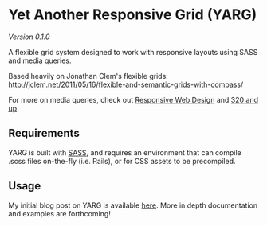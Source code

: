 # Yet Another Responsive Grid (YARG)

_Version 0.1.0_

A flexible grid system designed to work with responsive layouts using SASS and media queries.

Based heavily on Jonathan Clem's flexible grids: http://jclem.net/2011/05/16/flexible-and-semantic-grids-with-compass/

For more on media queries, check out [Responsive Web Design](http://www.abookapart.com/products/responsive-web-design) and
[320 and up](http://www.stuffandnonsense.co.uk/projects/320andup/)

## Requirements

YARG is built with [SASS](http://sass-lang.com/), and requires an environment that can compile .scss files on-the-fly (i.e. Rails), or for CSS assets to be precompiled.

## Usage

My initial blog post on YARG is available [here](http://dominicdagradi.com/2011/11/14/flexibility/). More in depth documentation and examples are forthcoming!